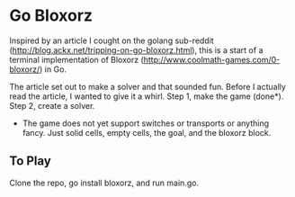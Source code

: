 # Go Bloxorz

Inspired by an article I cought on the golang sub-reddit (http://blog.ackx.net/tripping-on-go-bloxorz.html), this is a start of a terminal implementation of Bloxorz (http://www.coolmath-games.com/0-bloxorz/) in Go.

The article set out to make a solver and that sounded fun. Before I actually read the article, I wanted to give it a whirl. Step 1, make the game (done*). Step 2, create a solver.

* The game does not yet support switches or transports or anything fancy. Just solid cells, empty cells, the goal, and the bloxorz block.

## To Play
Clone the repo, go install bloxorz, and run main.go.